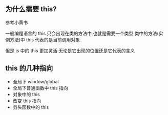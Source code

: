 ## 为什么需要 this?

参考小黄书

一般编程语言的 this 只会出现在类的方法中 也就是需要一个类型 类中的方法(实例方法)中 this 代表的是当前调用对象

但是 js 中的 this 更加灵活 无论是它出现的位置还是它代表的含义

## this 的几种指向

- 全局下 window/global
- 全局下普通函数中 this 指向
- 对象中的 this
- 改变 this 指向
- 剪头函数中的 this
